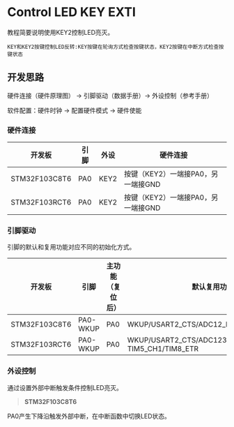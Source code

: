# Control LED KEY EXTI

教程简要说明使用KEY2控制LED亮灭。

```
KEY和KEY2按键控制LED反转:KEY按键在轮询方式检查按键状态，KEY2按键在中断方式检查按键状态
```

## 开发思路

硬件连接（硬件原理图） → 引脚驱动（数据手册）→ 外设控制（参考手册）

软件配置：硬件时钟 → 配置硬件模式 → 硬件使能

### 硬件连接

| 开发板        | 引脚 | 外设 | 硬件连接                           |
| ------------- | ---- | ---- | ---------------------------------- |
| STM32F103C8T6 | PA0  | KEY2 | 按键（KEY2）一端接PA0，另一端接GND |
| STM32F103RCT6 | PA0  | KEY2 | 按键（KEY2）一端接PA0，另一端接GND |

### 引脚驱动

引脚的默认和复用功能对应不同的初始化方式。

| 开发板        | 引脚     | 主功能（复位后） | 默认复用功能                                               | 重定义功能 |
| ------------- | -------- | ---------------- | ---------------------------------------------------------- | ---------- |
| STM32F103C8T6 | PA0-WKUP | PA0              | WKUP/USART2_CTS/ADC12_IN0/TIM2_CH1_ETR                     |            |
| STM32F103RCT6 | PA0-WKUP | PA0              | WKUP/USART2_CTS/ADC123_IN0/TIM2_CH1_ETR/ TIM5_CH1/TIM8_ETR |            |

### 外设控制

通过设置外部中断触发条件控制LED亮灭。

> **STM32F103C8T6**

PA0产生下降沿触发外部中断，在中断函数中切换LED状态。